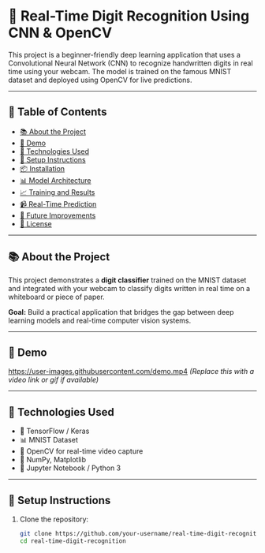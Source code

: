 # 🎯 Real-Time Digit Recognition Using CNN & OpenCV

This project is a beginner-friendly deep learning application that uses a Convolutional Neural Network (CNN) to recognize handwritten digits in real time using your webcam. The model is trained on the famous MNIST dataset and deployed using OpenCV for live predictions.

---

## 📌 Table of Contents

- [📚 About the Project](#-about-the-project)
- [🚀 Demo](#-demo)
- [🧠 Technologies Used](#-technologies-used)
- [🔧 Setup Instructions](#-setup-instructions)
- [📦 Installation](#-installation)
- [📊 Model Architecture](#-model-architecture)
- [📈 Training and Results](#-training-and-results)
- [📹 Real-Time Prediction](#-real-time-prediction)
- [📝 Future Improvements](#-future-improvements)
- [📄 License](#-license)

---

## 📚 About the Project

This project demonstrates a **digit classifier** trained on the MNIST dataset and integrated with your webcam to classify digits written in real time on a whiteboard or piece of paper.

**Goal:** Build a practical application that bridges the gap between deep learning models and real-time computer vision systems.

---

## 🚀 Demo

https://user-images.githubusercontent.com/demo.mp4 *(Replace this with a video link or gif if available)*

---

## 🧠 Technologies Used

- 🧮 TensorFlow / Keras
- 📊 MNIST Dataset
- 🎥 OpenCV for real-time video capture
- 🔢 NumPy, Matplotlib
- 🧪 Jupyter Notebook / Python 3

---

## 🔧 Setup Instructions

1. Clone the repository:
   ```bash
   git clone https://github.com/your-username/real-time-digit-recognition.git
   cd real-time-digit-recognition
